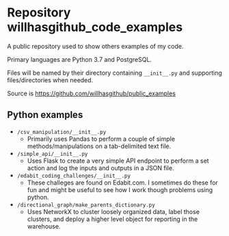 # Repository willhasgithub_code_examples
A public repository used to show others examples of my code.

Primary languages are Python 3.7 and PostgreSQL. 

Files will be named by their directory containing `__init__.py` and supporting files/directories when needed.

Source is https://github.com/willhasgithub/public_examples
## Python examples
- `/csv_manipulation/__init__.py`
    - Primarily uses Pandas to perform a couple of simple methods/manipulations on a tab-delimited text file.
- `/simple_api/__init__.py`
    - Uses Flask to create a very simple API endpoint to perform a set action and log the inputs and outputs in a JSON file.
- `/edabit_coding_challenges/__init__.py`
    - These challeges are found on Edabit.com. I sometimes do these for fun and might be useful to see how I work though problems using python.
- `/directional_graph/make_parents_dictionary.py`
    - Uses NetworkX to cluster loosely organized data, label those clusters, and deploy a higher level object for reporting in the warehouse.
